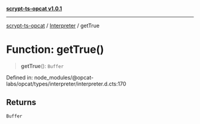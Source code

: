 [**scrypt-ts-opcat v1.0.1**](../../../README.md)

***

[scrypt-ts-opcat](../../../README.md) / [Interpreter](../README.md) / getTrue

# Function: getTrue()

> **getTrue**(): `Buffer`

Defined in: node\_modules/@opcat-labs/opcat/types/interpreter/interpreter.d.cts:170

## Returns

`Buffer`
